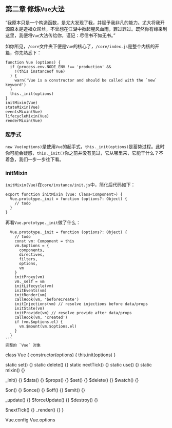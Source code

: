 ## 第二章 修炼`Vue`大法
“我原本只是一个构造函数，是尤大发现了我，并赋予我非凡的能力。尤大将我开源原本是造福众屌丝，不曾想在江湖中掀起腥风血雨，罪过罪过。既然你有缘来到这里，我便将`Vue`大法传给你，谨记：尽信书不如无书。”

如你所见，`/core`文件夹下便是`Vue`的核心了，`/core/index.js`是整个内核的开篇，你先熟悉下：
````
function Vue (options) {
  if (process.env.NODE_ENV !== 'production' &&
    !(this instanceof Vue)
  ) {
    warn('Vue is a constructor and should be called with the `new` keyword')
  }
  this._init(options)
}
initMixin(Vue)
stateMixin(Vue)
eventsMixin(Vue)
lifecycleMixin(Vue)
renderMixin(Vue)
````
### 起手式
`new Vue(options)`是使用`Vue`的起手式，`this._init(options)`是蓄势过程。此时你可能会疑惑，`this._init()`你之前并没有见过，它从哪里来，它能干什么？不着急，我们一步一步往下看。

### initMixin
`initMixin(Vue)`在`core/instance/init.js`中，简化后代码如下：
````
export function initMixin (Vue: Class<Component>) {
  Vue.prototype._init = function (options?: Object) {
    // todo
  }
}
````
再看`Vue.prototype._init`做了什么：
````
  Vue.prototype._init = function (options?: Object) {
    // todo
    const vm: Component = this
    vm.$options = {
      components,
      directives,
      filters,
      options,
      vm
    }
    initProxy(vm)
    vm._self = vm
    initLifecycle(vm)
    initEvents(vm)
    initRender(vm)
    callHook(vm, 'beforeCreate')
    initInjections(vm) // resolve injections before data/props
    initState(vm)
    initProvide(vm) // resolve provide after data/props
    callHook(vm, 'created')
    if (vm.$options.el) {
      vm.$mount(vm.$options.el)
    }
  }
```
完整的 `Vue` 对象
````
class Vue {
  constructor(options) {
    this.init(options)
  }

  static set() {} 
  static delete() {} 
  static nextTick() {}
  static use() {}
  static mixin() {}

  _init() {}
  $data() {}
  $props() {}
  $set() {}
  $delete() {}
  $watch() {}

  $on() {}
  $once() {}
  $off() {}
  $emit() {}

  _update() {}
  $forceUpdate() {}
  $destroy() {}

  $nextTick() {}
  _render() {}
}

Vue.config
Vue.options
````
